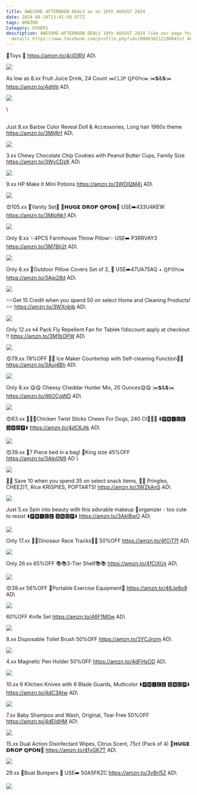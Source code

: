```yaml
---
title: AWESOME AFTERNOON DEALS as on 10th AUGUST 2024
date: 2024-08-10T13:41:50.977Z
tags: AMAZON
Category: OTHERS
description: AWESOME AFTERNOON DEALS 10th AUGUST 2024 like our page for more
  details https://www.facebook.com/profile.php?id=1000636212198641st AUGUST
---
```

💞Toys 💞
https://amzn.to/4cjDIRV
AD\
<!--StartFragment-->

![](https://m.media-amazon.com/images/I/81Sjqn+gX1L._AC_SL1500_.jpg)

<!--EndFragment-->

As low as 8.xx
Fruit Juice Drink, 24 Count
✂️ℂ𝕃𝕀ℙ ℚℙ𝕆ℕ✂️
✂️𝗦&𝗦✂️
https://amzn.to/4djtIti
AD\
<!--StartFragment-->

![](https://m.media-amazon.com/images/I/81WBJwZs9kL._SL1500_.jpg)

<!--EndFragment-->\
\
Just 8.xx
Barbie Color Reveal Doll & Accessories, Long hair 1960s theme
https://amzn.to/3MljRrf
AD\
<!--StartFragment-->

![](https://m.media-amazon.com/images/I/81dlgMoIodL._AC_SL1500_.jpg)

<!--EndFragment-->

3.xx
Chewy Chocolate Chip Cookies with Peanut Butter Cups, Family Size
https://amzn.to/3WyCDzK
AD\
<!--StartFragment-->

![](https://m.media-amazon.com/images/I/81jepDBDusL._SL1500_.jpg)

<!--EndFragment-->

9.xx
HP Make It Mini Potions 
https://amzn.to/3WDlQM4\
 AD\
<!--StartFragment-->

![](https://m.media-amazon.com/images/I/81scEmtaeOL._AC_SL1500_.jpg)

<!--EndFragment-->

😍105.xx
💞Vanity Set💞
💸𝗛𝗨𝗚𝗘 𝗗𝗥𝗢𝗣 𝗤𝗣𝗢𝗡💸
USE➡️433U4KEW 
https://amzn.to/3MlpNk1
AD\
<!--StartFragment-->

![](https://m.media-amazon.com/images/I/717tqnB8-tL._AC_SL1500_.jpg)

<!--EndFragment-->

Only 8.xx
✨4PCS Farmhouse Throw Pillow✨
USE➡️ P3RRVAY3
https://amzn.to/3M78h2t
AD\
<!--StartFragment-->

![](https://m.media-amazon.com/images/I/81ZO4TvkNnL._AC_SL1500_.jpg)

<!--EndFragment-->

Only 6.xx
🎀Outdoor Pillow Covers Set of 2,  🎀
USE➡️47UA75AQ  + ℚℙ𝕆ℕ✂️
https://amzn.to/3Ajp28d
AD\
<!--StartFragment-->

![](https://m.media-amazon.com/images/I/81cSWEJxLKL._AC_SL1500_.jpg)

<!--EndFragment-->

💦💦Get 15  Credit when you spend 50 on select Home and Cleaning 
Products!💦💦
https://amzn.to/3WXnbib
AD\
<!--StartFragment-->

![](https://m.media-amazon.com/images/I/81Ypr3S3wuS._AC_SL1500_.jpg)

<!--EndFragment-->

Only 12.xx
🌀4 Pack Fly Repellent Fan for Table🌀
‼️discount apply at checkout ‼️
https://amzn.to/3M1bOPW
AD\
<!--StartFragment-->

![](https://m.media-amazon.com/images/I/71kxFB882uL._AC_SL1100_.jpg)

<!--EndFragment-->

😍79.xx
78%OFF
🧊🧊 Ice Maker Countertop with Self-cleaning Function🧊🧊
https://amzn.to/3Auj4Bh
AD\
<!--StartFragment-->

![](https://m.media-amazon.com/images/I/71lmyAFXuSL._SL1200_.jpg)

<!--EndFragment-->

Only 8.xx
😋😋 Cheesy Cheddar Hunter Mix, 20 Ounces😋😋
✂️𝗦&𝗦✂️
https://amzn.to/46OCgWD
AD\
<!--StartFragment-->

![](https://m.media-amazon.com/images/I/912amVbpEBL._SL1500_.jpg)

<!--EndFragment-->

😍63.xx
🐶🐾🐶Chicken Twist Sticks Chews For Dogs, 240 Ct🐶🐾🐶
⬇️🅿🆁🅸🅲🅴 🅳🆁🅾🅿⬇️
https://amzn.to/4dC6Jtk
AD\
<!--StartFragment-->

![](https://m.media-amazon.com/images/I/51tOKGwyUxL._AC_SL1280_.jpg)

<!--EndFragment-->

😍39.xx
💞7 Piece bed in a bag!  💞King size 
45%OFF
https://amzn.to/3Alp0N9
AD \
<!--StartFragment-->

![](https://m.media-amazon.com/images/I/81h5lBDrl2L._AC_SL1500_.jpg)

<!--EndFragment-->

🍪🍪 Save 10 when you spend 35 on select  snack items, 🍪🍪
Pringles, CHEEZIT, Rice KRISPIES, POPTARTS!
https://amzn.to/3WZkAnS
AD\
<!--StartFragment-->

![](https://m.media-amazon.com/images/I/71xUp-K2bpL._SL1500_.jpg)

<!--EndFragment-->

Just 5.xx
Spin into beauty with this adorable makeup 💄organizer - too cute to resist
⬇️🅿🆁🅸🅲🅴 🅳🆁🅾🅿⬇️
https://amzn.to/3AkIBwO
AD\
<!--StartFragment-->

![](https://m.media-amazon.com/images/I/71Ji1HvJfnL._AC_SL1500_.jpg)

<!--EndFragment-->

Only 17.xx
🐲🦕Dinosaur Race Tracks🐲🦕
50%OFF
https://amzn.to/4fCiT7f
AD\
<!--StartFragment-->

![](https://m.media-amazon.com/images/I/A16ISEO-ZEL._AC_SL1500_.jpg)

<!--EndFragment-->

Only 26.xx
65%OFF
📚📚3-Tier Shelf📚📚
https://amzn.to/4fCiXUx
AD\
<!--StartFragment-->

![](https://m.media-amazon.com/images/I/711s6Z4+8lL._AC_SL1500_.jpg)

<!--EndFragment-->

😍39.xx
56%OFF
💪Portable Exercise Equipment💪
https://amzn.to/46Je8o9
AD\
<!--StartFragment-->

![](https://m.media-amazon.com/images/I/71tsbPDponL._AC_SL1500_.jpg)

<!--EndFragment-->

60%OFF
Knife Set
https://amzn.to/46F1M0w
AD\
<!--StartFragment-->

![](https://m.media-amazon.com/images/I/71uqm5mh-TL._AC_SL1500_.jpg)

<!--EndFragment-->

8.xx
Disposable Toilet Brush
50%OFF
https://amzn.to/3YCJnzm
AD\
<!--StartFragment-->

![](https://m.media-amazon.com/images/I/71FVpMPiHYL._AC_SL1500_.jpg)

<!--EndFragment-->

4.xx
Magnetic Pen Holder
50%OFF
https://amzn.to/4dFHsOD
AD\
<!--StartFragment-->

![](https://m.media-amazon.com/images/I/717XKl3zLxL._AC_SL1500_.jpg)

<!--EndFragment-->

10.xx
6 Kitchen Knives with 6 Blade Guards, Multicolor
⬇️🅿🆁🅸🅲🅴 🅳🆁🅾🅿⬇️
https://amzn.to/4dC3Atw
AD\
<!--StartFragment-->

![](https://m.media-amazon.com/images/I/719qbWakAtL._AC_SL1500_.jpg)

<!--EndFragment-->

7.xx
Baby Shampoo and Wash, Original, Tear Free
50%OFF
https://amzn.to/4dEIdHM
AD\
<!--StartFragment-->

![](https://m.media-amazon.com/images/I/81S-6KieKrL._SL1500_.jpg)

<!--EndFragment-->

15.xx
Dual Action Disinfectant Wipes, Citrus Scent, 75ct (Pack of 4)
💸𝗛𝗨𝗚𝗘 𝗗𝗥𝗢𝗣 𝗤𝗣𝗢𝗡💸
https://amzn.to/4fyGK7T
AD\
<!--StartFragment-->

![](https://m.media-amazon.com/images/I/81DU9AiPPTL._AC_SL1500_.jpg)

<!--EndFragment-->

29.xx
🛶Boat Bumpers 🛶
USE➡️ 50A5FKZC
https://amzn.to/3yBrl5Z
AD\
<!--StartFragment-->

![](https://m.media-amazon.com/images/I/712p9pIU+pL._AC_SL1500_.jpg)

<!--EndFragment-->